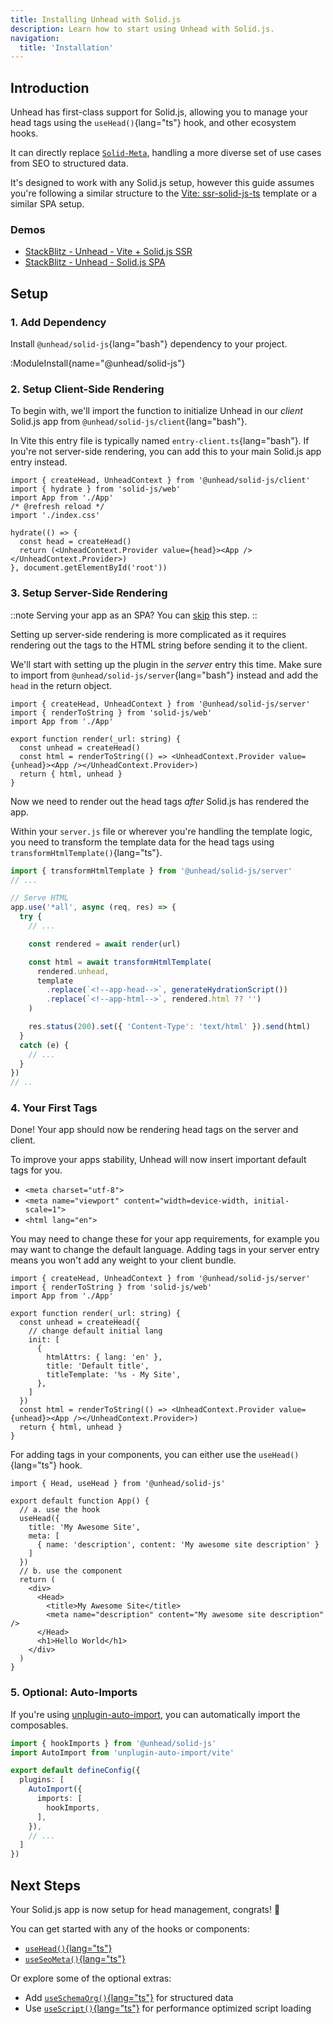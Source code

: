 ```yaml
---
title: Installing Unhead with Solid.js
description: Learn how to start using Unhead with Solid.js.
navigation:
  title: 'Installation'
---
```


## Introduction

Unhead has first-class support for Solid.js, allowing you to manage your head tags using the `useHead()`{lang="ts"} hook, and other ecosystem hooks.

It can directly replace [`Solid-Meta`](https://docs.solidjs.com/solid-meta), handling a more diverse set of use cases from SEO to structured data.

It's designed to work with any Solid.js setup, however this guide assumes you're following a similar structure to the [Vite: ssr-solid-js-ts](https://github.com/bluwy/create-vite-extra/tree/master/template-ssr-solid-js-ts) template
or a similar SPA setup.

### Demos

- [StackBlitz - Unhead - Vite + Solid.js SSR](https://stackblitz.com/edit/github-5hqsxyid)
- [StackBlitz - Unhead - Solid.js SPA](https://stackblitz.com/edit/vitejs-vite-ggqxj5nx)

## Setup

### 1. Add Dependency

Install `@unhead/solid-js`{lang="bash"} dependency to your project.

:ModuleInstall{name="@unhead/solid-js"}

### 2. Setup Client-Side Rendering

To begin with, we'll import the function to initialize Unhead in our _client_ Solid.js app from `@unhead/solid-js/client`{lang="bash"}.

In Vite this entry file is typically named `entry-client.ts`{lang="bash"}. If you're not server-side rendering, you can add this to your main Solid.js app entry instead.

```tsx {1,7,12,14} [src/entry-client.ts]
import { createHead, UnheadContext } from '@unhead/solid-js/client'
import { hydrate } from 'solid-js/web'
import App from './App'
/* @refresh reload */
import './index.css'

hydrate(() => {
  const head = createHead()
  return (<UnheadContext.Provider value={head}><App /></UnheadContext.Provider>)
}, document.getElementById('root'))
```

### 3. Setup Server-Side Rendering

::note
Serving your app as an SPA? You can [skip](/docs/solid-js/installation#_4-your-first-tags) this step.
::

Setting up server-side rendering is more complicated as it requires rendering out the tags to the HTML string before sending it to the client.

We'll start with setting up the plugin in the _server_ entry this time. Make sure to import from `@unhead/solid-js/server`{lang="bash"} instead
and add the `head` in the return object.

```tsx {1,7,10,12,15} [src/entry-server.ts]
import { createHead, UnheadContext } from '@unhead/solid-js/server'
import { renderToString } from 'solid-js/web'
import App from './App'

export function render(_url: string) {
  const unhead = createHead()
  const html = renderToString(() => <UnheadContext.Provider value={unhead}><App /></UnheadContext.Provider>)
  return { html, unhead }
}
```

Now we need to render out the head tags _after_ Solid.js has rendered the app.

Within your `server.js` file or wherever you're handling the template logic, you need to transform the template data
for the head tags using `transformHtmlTemplate()`{lang="ts"}.

```ts {1,9-14} [server.ts]
import { transformHtmlTemplate } from '@unhead/solid-js/server'
// ...

// Serve HTML
app.use('*all', async (req, res) => {
  try {
    // ...

    const rendered = await render(url)

    const html = await transformHtmlTemplate(
      rendered.unhead,
      template
        .replace(`<!--app-head-->`, generateHydrationScript())
        .replace(`<!--app-html-->`, rendered.html ?? '')
    )

    res.status(200).set({ 'Content-Type': 'text/html' }).send(html)
  }
  catch (e) {
    // ...
  }
})
// ..
```

### 4. Your First Tags

Done! Your app should now be rendering head tags on the server and client.

To improve your apps stability, Unhead will now insert important default tags for you.

- `<meta charset="utf-8">`
- `<meta name="viewport" content="width=device-width, initial-scale=1">`
- `<html lang="en">`

You may need to change these for your app requirements, for example you may want to change the default language. Adding
tags in your server entry means you won't add any weight to your client bundle.

```tsx {2,6-8} [src/entry-server.ts]
import { createHead, UnheadContext } from '@unhead/solid-js/server'
import { renderToString } from 'solid-js/web'
import App from './App'

export function render(_url: string) {
  const unhead = createHead({
    // change default initial lang
    init: [
      {
        htmlAttrs: { lang: 'en' },
        title: 'Default title',
        titleTemplate: '%s - My Site',
      },
    ]
  })
  const html = renderToString(() => <UnheadContext.Provider value={unhead}><App /></UnheadContext.Provider>)
  return { html, unhead }
}
```

For adding tags in your components, you can either use the `useHead()`{lang="ts"} hook.

```tsx [App.tsx]
import { Head, useHead } from '@unhead/solid-js'

export default function App() {
  // a. use the hook
  useHead({
    title: 'My Awesome Site',
    meta: [
      { name: 'description', content: 'My awesome site description' }
    ]
  })
  // b. use the component
  return (
    <div>
      <Head>
        <title>My Awesome Site</title>
        <meta name="description" content="My awesome site description" />
      </Head>
      <h1>Hello World</h1>
    </div>
  )
}
```

### 5. Optional: Auto-Imports

If you're using  [unplugin-auto-import](https://github.com/antfu/unplugin-auto-import), you can automatically import the composables.

```ts [vite.config.ts]
import { hookImports } from '@unhead/solid-js'
import AutoImport from 'unplugin-auto-import/vite'

export default defineConfig({
  plugins: [
    AutoImport({
      imports: [
        hookImports,
      ],
    }),
    // ...
  ]
})
```

## Next Steps

Your Solid.js app is now setup for head management, congrats! 🎉

You can get started with any of the hooks or components:
- [`useHead()`{lang="ts"}](/docs/api/use-head)
- [`useSeoMeta()`{lang="ts"}](/docs/api/use-seo-meta)

Or explore some of the optional extras:

- Add [`useSchemaOrg()`{lang="ts"}](/docs/api/use-schema-org) for structured data
- Use [`useScript()`{lang="ts"}](/docs/scripts/introduction) for performance optimized script loading
